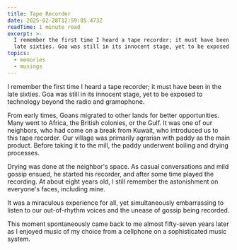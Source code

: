 ```yaml
---
title: Tape Recorder
date: 2025-02-28T12:59:05.473Z
readTime: 1 minute read
excerpt: >-
  I remember the first time I heard a tape recorder; it must have been in the
  late sixties. Goa was still in its innocent stage, yet to be exposed to te...
topics:
  - memories
  - musings
---
```

I remember the first time I heard a tape recorder; it must have been in the late sixties. Goa was still in its innocent stage, yet to be exposed to technology beyond the radio and gramophone.
 
 From early times, Goans migrated to other lands for better opportunities. Many went to Africa, the British colonies, or the Gulf. It was one of our neighbors, who had come on a break from Kuwait, who introduced us to this tape recorder. Our village was primarily agrarian with paddy as the main product. Before taking it to the mill, the paddy underwent boiling and drying processes.
 
 Drying was done at the neighbor's space. As casual conversations and mild gossip ensued, he started his recorder, and after some time played the recording. At about eight years old, I still remember the astonishment on everyone's faces, including mine.
 
 It was a miraculous experience for all, yet simultaneously embarrassing to listen to our out-of-rhythm voices and the unease of gossip being recorded.
 
 This moment spontaneously came back to me almost fifty-seven years later as I enjoyed music of my choice from a cellphone on a sophisticated music system.
